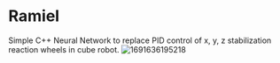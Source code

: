 # Ramiel
Simple C++ Neural Network to replace PID control of x, y, z stabilization reaction wheels in cube robot.
![1691636195218](https://github.com/Zed-CSP/Ramiel/assets/123341169/5438b61f-8c6c-4cba-8167-4685c71a9c27)
